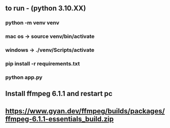 ## to run - (python 3.10.XX)
### python -m venv venv
### mac os -> source venv/bin/activate
### windows -> ./venv/Scripts/activate
### pip install -r requirements.txt
### python app.py


## Install ffmpeg 6.1.1 and restart pc
## https://www.gyan.dev/ffmpeg/builds/packages/ffmpeg-6.1.1-essentials_build.zip
